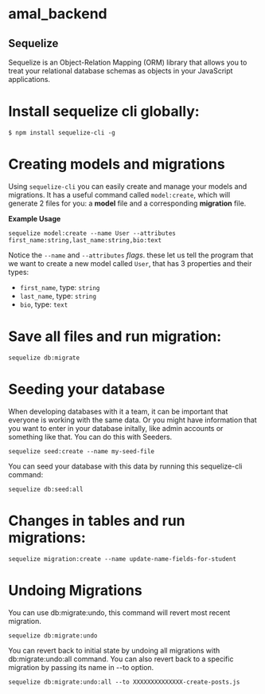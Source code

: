 # amal_backend


## Sequelize

Sequelize is an Object-Relation Mapping (ORM) library that allows you to treat your relational database schemas as objects in your JavaScript applications.

# Install sequelize cli globally:
```
$ npm install sequelize-cli -g
```
# Creating models and migrations
Using `sequelize-cli` you can easily create and manage your models and migrations. It has a useful command called `model:create`, which will generate 2 files for you: a __model__ file and a corresponding __migration__ file.

__Example Usage__
```
sequelize model:create --name User --attributes first_name:string,last_name:string,bio:text
```

Notice the `--name` and `--attributes` _flags_. these let us tell the program that we want to create a new model called `User`, that has 3 properties and their types:
  - `first_name`, type: `string`
  - `last_name`, type: `string`
  - `bio`, type: `text`

# Save all files and run migration:
```
sequelize db:migrate
```

# Seeding your database

When developing databases with it a team, it can be important that everyone is working with the same data. Or you might have information that you want to enter in your database initally, like admin accounts or something like that. You can do this with Seeders.

```
sequelize seed:create --name my-seed-file
```

You can seed your database with this data by running this sequelize-cli command:

```
sequelize db:seed:all
```

# Changes in tables and run migrations:
```
sequelize migration:create --name update-name-fields-for-student
```

# Undoing Migrations
You can use db:migrate:undo, this command will revert most recent migration.
```
sequelize db:migrate:undo
```
You can revert back to initial state by undoing all migrations with db:migrate:undo:all command. You can also revert back to a specific migration by passing its name in --to option.
```
sequelize db:migrate:undo:all --to XXXXXXXXXXXXXX-create-posts.js
```